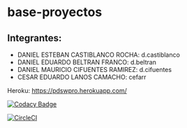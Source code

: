# base-proyectos
## **Integrantes:**<br />
* DANIEL ESTEBAN CASTIBLANCO ROCHA:  d.castiblanco<br />
* DANIEL EDUARDO BELTRAN FRANCO:  d.beltran<br />
* DANIEL MAURICIO CIFUENTES RAMIREZ:  d.cifuentes<br />
* CESAR EDUARDO LANOS CAMACHO:  cefarr<br />

Heroku: https://pdswpro.herokuapp.com/

[![Codacy Badge](https://api.codacy.com/project/badge/Grade/cb072b2d097d4225903b79bea175971d)](https://www.codacy.com/app/dolardanies/pdswpro?utm_source=github.com&amp;utm_medium=referral&amp;utm_content=PdswProject/pdswpro&amp;utm_campaign=Badge_Grade)

[![CircleCI](https://circleci.com/gh/PdswProject/FinalProject.svg?style=svg)](https://circleci.com/gh/PdswProject/pdswpro)

